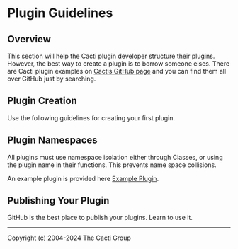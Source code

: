 # Plugin Guidelines

## Overview

This section will help the Cacti plugin developer structure their plugins.
However, the best way to create a plugin is to borrow someone elses.  There
are Cacti plugin examples on [Cactis GitHub page](https://github.com/Cacti) and
you can find them all over GitHub just by searching.

## Plugin Creation

Use the following guidelines for creating your first plugin.

## Plugin Namespaces

All plugins must use namespace isolation either through Classes, or using
the plugin name in their functions.  This prevents name space collisions.

An example plugin is provided here [Example Plugin](resources/example.tgz).

## Publishing Your Plugin

GitHub is the best place to publish your plugins.  Learn to use it.

---
Copyright (c) 2004-2024 The Cacti Group
